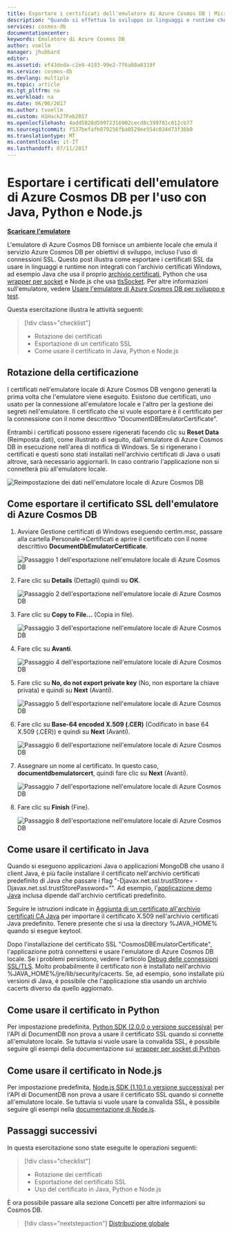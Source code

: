 ```yaml
---
title: Esportare i certificati dell'emulatore di Azure Cosmos DB | Microsoft Docs
description: "Quando si effettua lo sviluppo in linguaggi e runtime che non usano l'archivio certificati Windows, sarà necessario esportare e gestire i certificati SSL. Questo post contiene istruzioni dettagliate."
services: cosmos-db
documentationcenter: 
keywords: Emulatore di Azure Cosmos DB
author: voellm
manager: jhubbard
editor: 
ms.assetid: ef43deda-c2e9-4193-99e2-7f6a88a0319f
ms.service: cosmos-db
ms.devlang: multiple
ms.topic: article
ms.tgt_pltfrm: na
ms.workload: na
ms.date: 06/06/2017
ms.author: tvoellm
ms.custom: H1Hack27Feb2017
ms.openlocfilehash: 4add5028d50972316902cecd8c399781c012cb77
ms.sourcegitcommit: f537befafb079256fba0529ee554c034d73f36b0
ms.translationtype: MT
ms.contentlocale: it-IT
ms.lasthandoff: 07/11/2017
---
```

# <a name="export-the-azure-cosmos-db-emulator-certificates-for-use-with-java-python-and-nodejs"></a>Esportare i certificati dell'emulatore di Azure Cosmos DB per l'uso con Java, Python e Node.js

[**Scaricare l'emulatore**](https://aka.ms/cosmosdb-emulator)

L'emulatore di Azure Cosmos DB fornisce un ambiente locale che emula il servizio Azure Cosmos DB per obiettivi di sviluppo, incluso l'uso di connessioni SSL. Questo post illustra come esportare i certificati SSL da usare in linguaggi e runtime non integrati con l'archivio certificati Windows, ad esempio Java che usa il proprio [archivio certificati](https://docs.oracle.com/cd/E19830-01/819-4712/ablqw/index.html), Python che usa [wrapper per socket](https://docs.python.org/2/library/ssl.html) e Node.js che usa [tlsSocket](https://nodejs.org/api/tls.html#tls_tls_connect_options_callback). Per altre informazioni sull'emulatore, vedere [Usare l'emulatore di Azure Cosmos DB per sviluppo e test](./local-emulator.md).

Questa esercitazione illustra le attività seguenti:

> [!div class="checklist"]
> * Rotazione dei certificati
> * Esportazione di un certificato SSL
> * Come usare il certificato in Java, Python e Node.js

## <a name="certification-rotation"></a>Rotazione della certificazione

I certificati nell'emulatore locale di Azure Cosmos DB vengono generati la prima volta che l'emulatore viene eseguito. Esistono due certificati, uno usato per la connessione all'emulatore locale e l'altro per la gestione dei segreti nell'emulatore. Il certificato che si vuole esportare è il certificato per la connessione con il nome descrittivo "DocumentDBEmulatorCertificate".

Entrambi i certificati possono essere rigenerati facendo clic su **Reset Data** (Reimposta dati), come illustrato di seguito, dall'emulatore di Azure Cosmos DB in esecuzione nell'area di notifica di Windows. Se si rigenerano i certificati e questi sono stati installati nell'archivio certificati di Java o usati altrove, sarà necessario aggiornarli. In caso contrario l'applicazione non si connetterà più all'emulatore locale.

![Reimpostazione dei dati nell'emulatore locale di Azure Cosmos DB](./media/local-emulator-export-ssl-certificates/database-local-emulator-reset-data.png)

## <a name="how-to-export-the-azure-cosmos-db-ssl-certificate"></a>Come esportare il certificato SSL dell'emulatore di Azure Cosmos DB

1. Avviare Gestione certificati di Windows eseguendo certlm.msc, passare alla cartella Personale->Certificati e aprire il certificato con il nome descrittivo **DocumentDbEmulatorCertificate**.

    ![Passaggio 1 dell'esportazione nell'emulatore locale di Azure Cosmos DB](./media/local-emulator-export-ssl-certificates/database-local-emulator-export-step-1.png)

2. Fare clic su **Details** (Dettagli) quindi su **OK**.

    ![Passaggio 2 dell'esportazione nell'emulatore locale di Azure Cosmos DB](./media/local-emulator-export-ssl-certificates/database-local-emulator-export-step-2.png)

3. Fare clic su **Copy to File...** (Copia in file).

    ![Passaggio 3 dell'esportazione nell'emulatore locale di Azure Cosmos DB](./media/local-emulator-export-ssl-certificates/database-local-emulator-export-step-3.png)

4. Fare clic su **Avanti**.

    ![Passaggio 4 dell'esportazione nell'emulatore locale di Azure Cosmos DB](./media/local-emulator-export-ssl-certificates/database-local-emulator-export-step-4.png)

5. Fare clic su **No, do not export private key** (No, non esportare la chiave privata) e quindi su **Next** (Avanti).

    ![Passaggio 5 dell'esportazione nell'emulatore locale di Azure Cosmos DB](./media/local-emulator-export-ssl-certificates/database-local-emulator-export-step-5.png)

6. Fare clic su **Base-64 encoded X.509 (.CER)** (Codificato in base 64 X.509 (.CER)) e quindi su **Next** (Avanti).

    ![Passaggio 6 dell'esportazione nell'emulatore locale di Azure Cosmos DB](./media/local-emulator-export-ssl-certificates/database-local-emulator-export-step-6.png)

7. Assegnare un nome al certificato. In questo caso, **documentdbemulatorcert**, quindi fare clic su **Next** (Avanti).

    ![Passaggio 7 dell'esportazione nell'emulatore locale di Azure Cosmos DB](./media/local-emulator-export-ssl-certificates/database-local-emulator-export-step-7.png)

8. Fare clic su **Finish** (Fine).

    ![Passaggio 8 dell'esportazione nell'emulatore locale di Azure Cosmos DB](./media/local-emulator-export-ssl-certificates/database-local-emulator-export-step-8.png)

## <a name="how-to-use-the-certificate-in-java"></a>Come usare il certificato in Java

Quando si eseguono applicazioni Java o applicazioni MongoDB che usano il client Java, è più facile installare il certificato nell'archivio certificati predefinito di Java che passare i flag "-Djavax.net.ssl.trustStore=<keystore> -Djavax.net.ssl.trustStorePassword="<password>". Ad esempio, l'[applicazione demo Java](https://localhost:8081/_explorer/index.html) inclusa dipende dall'archivio certificati predefinito.

Seguire le istruzioni indicate in [Aggiunta di un certificato all'archivio certificati CA Java](https://docs.microsoft.com/azure/java-add-certificate-ca-store) per importare il certificato X.509 nell'archivio certificati Java predefinito. Tenere presente che si usa la directory %JAVA_HOME% quando si esegue keytool.

Dopo l'installazione del certificato SSL "CosmosDBEmulatorCertificate", l'applicazione potrà connettersi e usare l'emulatore di Azure Cosmos DB locale. Se i problemi persistono, vedere l'articolo [Debug delle connessioni SSL/TLS](http://docs.oracle.com/javase/7/docs/technotes/guides/security/jsse/ReadDebug.html). Molto probabilmente il certificato non è installato nell'archivio %JAVA_HOME%/jre/lib/security/cacerts. Se, ad esempio, sono installate più versioni di Java, è possibile che l'applicazione stia usando un archivio cacerts diverso da quello aggiornato.

## <a name="how-to-use-the-certificate-in-python"></a>Come usare il certificato in Python

Per impostazione predefinita, [Python SDK (2.0.0 o versione successiva)](documentdb-sdk-python.md) per l'API di DocumentDB non prova a usare il certificato SSL quando si connette all'emulatore locale. Se tuttavia si vuole usare la convalida SSL, è possibile seguire gli esempi della documentazione sui [wrapper per socket di Python](https://docs.python.org/2/library/ssl.html).

## <a name="how-to-use-the-certificate-in-nodejs"></a>Come usare il certificato in Node.js

Per impostazione predefinita, [Node.js SDK (1.10.1 o versione successiva)](documentdb-sdk-node.md) per l'API di DocumentDB non prova a usare il certificato SSL quando si connette all'emulatore locale. Se tuttavia si vuole usare la convalida SSL, è possibile seguire gli esempi nella [documentazione di Node.js](https://nodejs.org/api/tls.html#tls_tls_connect_options_callback).

## <a name="next-steps"></a>Passaggi successivi

In questa esercitazione sono state eseguite le operazioni seguenti:

> [!div class="checklist"]
> * Rotazione dei certificati
> * Esportazione del certificato SSL
> * Uso del certificato in Java, Python e Node.js

È ora possibile passare alla sezione Concetti per altre informazioni su Cosmos DB.

> [!div class="nextstepaction"]
> [Distribuzione globale](distribute-data-globally.md) 
